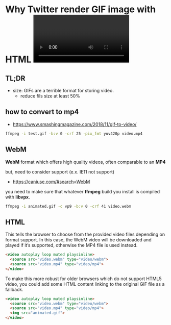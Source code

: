 # Why Twitter render GIF image with HTML <video /> tag

## TL;DR
- size: GIFs are a terrible format for storing video.
  - reduce fils size at least 50%

## how to convert to mp4
- https://www.smashingmagazine.com/2018/11/gif-to-video/

```bash
ffmpeg -i test.gif -b:v 0 -crf 25 -pix_fmt yuv420p video.mp4
```
 

## WebM
**WebM** format which offers high quality videos, often comparable to an **MP4**  

but, need to consider support (e.x. IE11 not support)
- https://caniuse.com/#search=WebM

you need to make sure that whatever **ffmpeg** build you install is compiled with **libvpx**.

```bash
ffmpeg -i animated.gif -c vp9 -b:v 0 -crf 41 video.webm
```

## HTML
This tells the browser to choose from the provided video files depending on format support. In this case, the WebM video will be downloaded and played if it’s supported, otherwise the MP4 file is used instead.

```html
<video autoplay loop muted playsinline>
  <source src="video.webm" type="video/webm">
  <source src="video.mp4" type="video/mp4">
</video>
```

To make this more robust for older browsers which do not support HTML5 video, you could add some HTML content linking to the original GIF file as a fallback.
```html
<video autoplay loop muted playsinline>
  <source src="video.webm" type="video/webm">
  <source src="video.mp4" type="video/mp4">
  <img src="animated.gif">
</video>
```